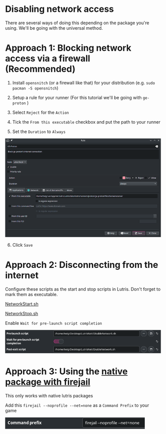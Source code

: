 # Disabling network access

There are several ways of doing this depending on the package you're using. We'll be going with the universal method.

# Approach 1: Blocking network access via a firewall (Recommended)

1. Install `opensnitch` (or a firewall like that) for your distribution (e.g. `sudo pacman -S opensnitch`)

2. Setup a rule for your runner (For this tutorial we'll be going with `ge-proton` )

3. Select `Reject` for the `Action`

4. Tick the `From this executable` checkbox and put the path to your runner

5. Set the `Duration` to `Always`

![](/Lutris/Images/3.png)

6. Click `Save`

# Approach 2: Disconnecting from the internet

Configure these scripts as the start and stop scripts in Lutris. Don't forget to mark them as executable.

[NetworkStart.sh](/Lutris/Scripts/EnableNetwork.sh)

[NetworkStop.sh](/Lutris/Scripts/DisableNetwork.sh)

Enable `Wait for pre-launch script completion`

![](/Lutris/Images/4.png)

# Approach 3: Using the [native package with firejail](/Lutris/DisableNetworkAccess-native.md)

This only works with native lutris packages

Add this `firejail --noprofile --net=none` as a `Command Prefix` to your game

![](/Lutris/Images/2.png)
